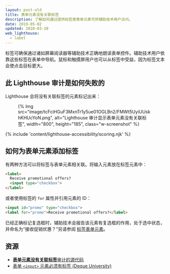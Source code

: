 ```yaml
---
layout: post-old
title: 表单元素没有关联标签
description: 了解如何通过提供标签使表单元素可供辅助技术用户访问。
date: 2019-05-02
updated: 2020-03-20
web_lighthouse:
  - label
---
```


标签可确保通过诸如屏幕阅读器等辅助技术正确地朗读表单控件。辅助技术用户依靠这些标签在表单中导航。鼠标和触摸屏用户也可以从标签中受益，因为标签文本会使点击目标更大。

## 此 Lighthouse 审计是如何失败的

 Lighthouse 会将没有关联标签的元素标记出来：

<figure class="w-figure">{% Img src="image/tcFciHGuF3MxnTr1y5ue01OGLBn2/FMWt5UyiUUskhKHUcYoN.png", alt="Lighthouse 审计显示表单元素没有关联标签", width="800", height="185", class="w-screenshot" %}</figure>

{% include 'content/lighthouse-accessibility/scoring.njk' %}

## 如何为表单元素添加标签

有两种方法可以将标签与表单元素相关联。将输入元素放在标签元素中：

```html
<label>
  Receive promotional offers?
  <input type="checkbox">
</label>
```

或者使用标签的 `for` 属性并引用元素的 ID：

```html
<input id="promo" type="checkbox">
<label for="promo">Receive promotional offers?</label>
```

已经正确标记复选框时，辅助技术会报告该元素有复选框的作用，处于选中状态，并命名为“接收促销优惠？”另请参阅 [标签表单元素](/labels-and-text-alternatives#label-form-elements)。

## 资源

- [**表单元素没有关联标签**审计的源代码](https://github.com/GoogleChrome/lighthouse/blob/master/lighthouse-core/audits/accessibility/label.js)
- [表单 `<input>` 元素必须有标签 (Deque University)](https://dequeuniversity.com/rules/axe/3.3/label)
